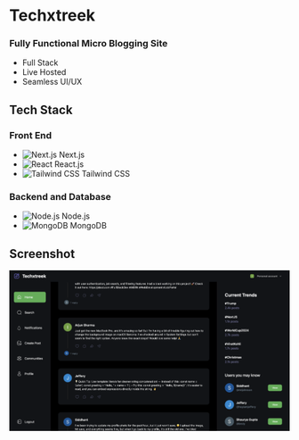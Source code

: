 # Techxtreek

### Fully Functional Micro Blogging Site
- Full Stack
- Live Hosted
- Seamless UI/UX

## Tech Stack

### Front End
- ![Next.js](https://cdn.jsdelivr.net/npm/simple-icons@v5/icons/nextdotjs.svg) Next.js
- ![React](https://cdn.jsdelivr.net/npm/simple-icons@v5/icons/react.svg) React.js
- ![Tailwind CSS](https://cdn.jsdelivr.net/npm/simple-icons@v5/icons/tailwindcss.svg) Tailwind CSS

### Backend and Database
- ![Node.js](https://cdn.jsdelivr.net/npm/simple-icons@v5/icons/node-dot-js.svg) Node.js
- ![MongoDB](https://cdn.jsdelivr.net/npm/simple-icons@v5/icons/mongodb.svg) MongoDB

## Screenshot
![App Screenshot](./public/ss/DSS1.png)